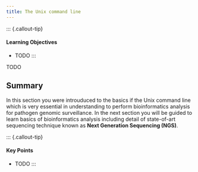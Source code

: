 ```yaml
---
title: The Unix command line
---
```


::: {.callout-tip}
#### Learning Objectives

- TODO
:::


TODO

## Summary
In this section you were introuduced to the basics if the Unix command line which is very essential in understanding to perform bioinformatics analysis for pathogen genomic surveillance. In the next section you will be guided to learn basics of bioinformatics analysis including detail of state-of-art sequencing technique known as **Next Generation Sequencing (NGS)**.

::: {.callout-tip}
#### Key Points

- TODO
:::
